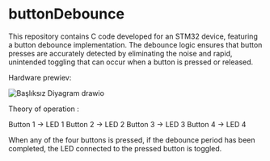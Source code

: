 # buttonDebounce
This repository contains C code developed for an STM32 device, featuring a button debounce implementation. The debounce logic ensures that button presses are accurately detected by eliminating the noise and rapid, unintended toggling that can occur when a button is pressed or released.


Hardware prewiev:

![Başlıksız Diyagram drawio](https://github.com/user-attachments/assets/b1e73a05-0cc5-4895-874c-2f7e274ba1ab)

Theory of operation :

Button 1 -> LED 1
Button 2 -> LED 2
Button 3 -> LED 3
Button 4 -> LED 4

When any of the four buttons is pressed, if the debounce period has been completed, the LED connected to the pressed button is toggled.
